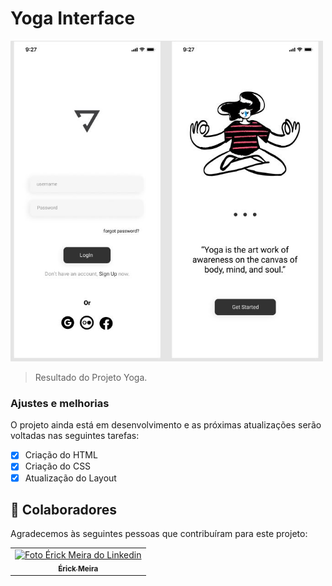 # Yoga Interface

<img src="./assets/logo.png" alt="exemplo imagem" width="500">

> Resultado do Projeto Yoga.

### Ajustes e melhorias

O projeto ainda está em desenvolvimento e as próximas atualizações serão voltadas nas seguintes tarefas:

- [x] Criação do HTML
- [x] Criação do CSS
- [x] Atualização do Layout

## 🤝 Colaboradores

Agradecemos às seguintes pessoas que contribuíram para este projeto:

<table>
  <tr>
    <td align="center">
      <a href="#">
        <img src="https://media-exp1.licdn.com/dms/image/C4D03AQGhFhLxCm_l4A/profile-displayphoto-shrink_200_200/0/1616433848708?e=1653523200&v=beta&t=oktB18a2zWNNlBpNWSWUTDrs6O4N3jT28yqnK5La4-Q" width="100px;" alt="Foto Érick Meira do Linkedin"/><br>
        <sub>
          <b>Érick Meira</b>
        </sub>
      </a>
    </td>
    
  </tr>
</table>
